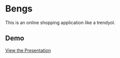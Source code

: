 # Bengs
This is an online shopping application like a trendyol.

## Demo

[View the Presentation](https://drive.google.com/file/d/1KAhjY7Wx5A9VwZqWq0houJmWHOdTkQUR/view?usp=sharing)
